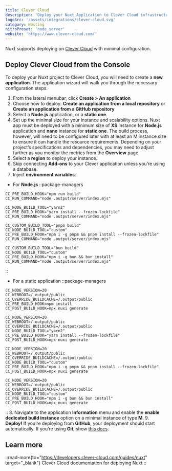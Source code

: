 ```yaml
---
title: Clever Cloud
description: 'Deploy your Nuxt Application to Clever Cloud infrastructure.'
logoSrc: '/assets/integrations/clever-cloud.svg'
category: Hosting
nitroPreset: 'node_server'
website: 'https://www.clever-cloud.com/'
---
```


Nuxt supports deploying on [Clever Cloud](https://www.clever-cloud.com/) with minimal configuration.

## Deploy Clever Cloud from the Console

To deploy your Nuxt project to Clever Cloud, you will need to create a **new application**. The application wizard will walk you through the necessary configuration steps.

1. From the lateral menubar, click **Create > An application**
2. Choose how to deploy: **Create an application from a local repository** or **Create an application from a GitHub repository**
3. Select a **Node.js** application, or a **static one**.
4. Set up the minimal size for your instance and scalability options. Nuxt app must be deployed with a minimum size of **XS** instance for **Node.js** application and **nano** instance for **static one**. The build process, however, will need to be configured later with at least an M instance size to ensure it can handle the resource requirements. Depending on your project’s specifications and dependencies, you may need to adjust further as you monitor the metrics from the **Overview** page.
5. Select a **region** to deploy your instance.
6. Skip connecting **Add-ons** to your Clever application unless you’re using a database.
7. Inject **environment variables**:
  - For **Node.js**
::package-managers

```env [npm]
CC_PRE_BUILD_HOOK="npm run build"
CC_RUN_COMMAND="node .output/server/index.mjs"
```

```env [yarn]
CC_NODE_BUILD_TOOL="yarn2"
CC_PRE_BUILD_HOOK="yarn install --frozen-lockfile"
CC_RUN_COMMAND="node .output/server/index.mjs"
```

```env [pnpm]
CC_CUSTOM_BUILD_TOOL="pnpm build"
CC_NODE_BUILD_TOOL="custom"
CC_PRE_BUILD_HOOK="npm i -g pnpm && pnpm install --frozen-lockfile"
CC_RUN_COMMAND="node .output/server/index.mjs"
```

```env [bun]
CC_CUSTOM_BUILD_TOOL="bun build"
CC_NODE_BUILD_TOOL="custom"
CC_PRE_BUILD_HOOK="npm i -g bun && bun install"
CC_RUN_COMMAND="node .output/server/index.mjs"
```

::
  - For a static application
::package-managers

```env [npm]
CC_NODE_VERSION=20
CC_WEBROOT=/.output/public
CC_OVERRIDE_BUILDCACHE=/.output/public
CC_PRE_BUILD_HOOK=npm install
CC_POST_BUILD_HOOK=npx nuxi generate
```

```env [yarn]
CC_NODE_VERSION=20
CC_WEBROOT=/.output/public
CC_OVERRIDE_BUILDCACHE=/.output/public
CC_NODE_BUILD_TOOL="yarn2"
CC_PRE_BUILD_HOOK="yarn install --frozen-lockfile"
CC_POST_BUILD_HOOK=npx nuxi generate
```

```env [pnpm]
CC_NODE_VERSION=20
CC_WEBROOT=/.output/public
CC_OVERRIDE_BUILDCACHE=/.output/public
CC_NODE_BUILD_TOOL="custom"
CC_PRE_BUILD_HOOK="npm i -g pnpm && pnpm install --frozen-lockfile"
CC_POST_BUILD_HOOK=npx nuxi generate
```

```env [bun]
CC_NODE_VERSION=20
CC_WEBROOT=/.output/public
CC_OVERRIDE_BUILDCACHE=/.output/public
CC_NODE_BUILD_TOOL="custom"
CC_PRE_BUILD_HOOK="npm i -g bun && bun install"
CC_POST_BUILD_HOOK=npx nuxi generate
```

::
8. Navigate to the application **Information** menu and enable the **enable dedicated build instance** option on a minimal instance of type **M**.
9. **Deploy!** If you’re deploying from **GitHub**, your deployment should start automatically. If you’re using **Git**, show [this docs](https://www.clever-cloud.com/developers/doc/quickstart/#choose-how-to-deploy).

## Learn more

::read-more{to="https://developers.clever-cloud.com/guides/nuxt" target="_blank"}
Clever Cloud documentation for deploying Nuxt
::
